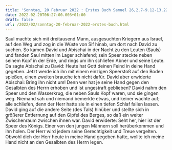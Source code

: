 ```yaml
---
title: 'Sonntag, 20 Februar 2022 : Erstes Buch Samuel 26,2.7-9.12-13.22-23.'
date: 2022-02-20T06:27:00.003+01:00
draft: false
url: /2022/02/sonntag-20-februar-2022-erstes-buch.html
---
```


Saul machte sich mit dreitausend Mann, ausgesuchten Kriegern aus Israel, auf den Weg und zog in die Wüste von Sif hinab, um dort nach David zu suchen. So kamen David und Abischai in der Nacht zu den Leuten (Sauls) und fanden Saul mitten im Lager schlafend; sein Speer steckte neben seinem Kopf in der Erde, und rings um ihn schliefen Abner und seine Leute. Da sagte Abischai zu David: Heute hat Gott deinen Feind in deine Hand gegeben. Jetzt werde ich ihn mit einem einzigen Speerstoß auf den Boden spießen, einen zweiten brauche ich nicht dafür. David aber erwiderte Abischai: Bring ihn nicht um! Denn wer hat je seine Hand gegen den Gesalbten des Herrn erhoben und ist ungestraft geblieben? David nahm den Speer und den Wasserkrug, die neben Sauls Kopf waren, und sie gingen weg. Niemand sah und niemand bemerkte etwas, und keiner wachte auf; alle schliefen, denn der Herr hatte sie in einen tiefen Schlaf fallen lassen. David ging auf die andere Seite (des Tals) hinüber und stellte sich in größerer Entfernung auf den Gipfel des Berges, so daß ein weiter Zwischenraum zwischen ihnen war. David erwiderte: Seht her, hier ist der Speer des Königs. Einer von den jungen Männern soll herüberkommen und ihn holen. Der Herr wird jedem seine Gerechtigkeit und Treue vergelten. Obwohl dich der Herr heute in meine Hand gegeben hatte, wollte ich meine Hand nicht an den Gesalbten des Herrn legen.